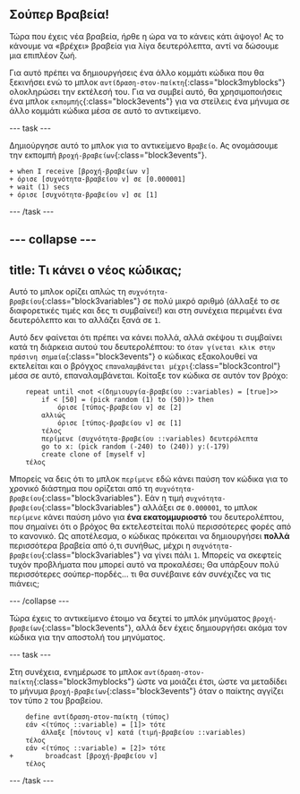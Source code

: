 ## Σούπερ Βραβεία!

Τώρα που έχεις νέα βραβεία, ήρθε η ώρα να το κάνεις κάτι άψογο! Ας το κάνουμε να «βρέχει» βραβεία για λίγα δευτερόλεπτα, αντί να δώσουμε μια επιπλέον ζωή.

Για αυτό πρέπει να δημιουργήσεις ένα άλλο κομμάτι κώδικα που θα ξεκινήσει ενώ το μπλοκ `αντίδραση-στον-παίκτη`{:class="block3myblocks"} ολοκληρώσει την εκτέλεσή του. Για να συμβεί αυτό, θα χρησιμοποιήσεις ένα μπλοκ `εκπομπής`{:class="block3events"} για να στείλεις ένα μήνυμα σε άλλο κομμάτι κώδικα μέσα σε αυτό το αντικείμενο.

--- task ---

Δημιούργησε αυτό το μπλοκ για το αντικείμενο `Βραβείο`. Ας ονομάσουμε την εκπομπή `βροχή-βραβείων`{:class="block3events"}.

```blocks3
+ when I receive [βροχή-βραβείων v]
+ όρισε [συχνότητα-βραβείου v] σε [0.000001]
+ wait (1) secs
+ όρισε [συχνότητα-βραβείου v] σε [1]
```

--- /task ---

--- collapse ---
---
title: Τι κάνει ο νέος κώδικας;
---

Αυτό το μπλοκ ορίζει απλώς τη `συχνότητα-βραβείου`{:class="block3variables"} σε πολύ μικρό αριθμό \(άλλαξέ το σε διαφορετικές τιμές και δες τι συμβαίνει!\) και στη συνέχεια περιμένει ένα δευτερόλεπτο και το αλλάζει ξανά σε `1`.

Αυτό δεν φαίνεται ότι πρέπει να κάνει πολλά, αλλά σκέψου τι συμβαίνει κατά τη διάρκεια αυτού του δευτερολέπτου: το `όταν γίνεται κλικ στην πράσινη σημαία`{:class="block3events"} ο κώδικας εξακολουθεί να εκτελείται και ο βρόγχος `επαναλαμβάνεται μέχρι`{:class="block3control"} μέσα σε αυτό, επαναλαμβάνεται. Κοίταξε τον κώδικα σε αυτόν τον βρόχο:

```blocks3
    repeat until <not <(δημιουργία-βραβείου ::variables) = [true]>>
        if < [50] = (pick random (1) to (50))> then
            όρισε [τύπος-βραβείου v] σε [2]
        αλλιώς
            όρισε [τύπος-βραβείου v] σε [1]
        τέλος
        περίμενε (συχνότητα-βραβείου ::variables) δευτερόλεπτα
        go to x: (pick random (-240) to (240)) y:(-179)
        create clone of [myself v]
    τέλος
```

Μπορείς να δεις ότι το μπλοκ `περίμενε` εδώ κάνει παύση τον κώδικα για το χρονικό διάστημα που ορίζεται από τη `συχνότητα-βραβείου`{:class="block3variables"}. Εάν η τιμή `συχνότητα-βραβείου`{:class="block3variables"} αλλάξει σε `0.000001`, το μπλοκ `περίμενε` κάνει παύση μόνο για **ένα εκατομμυριοστό** του δευτερολέπτου, που σημαίνει ότι ο βρόχος θα εκτελεστείται πολύ περισσότερες φορές από το κανονικό. Ως αποτέλεσμα, ο κώδικας πρόκειται να δημιουργήσει **πολλά** περισσότερα βραβεία από ό,τι συνήθως, μέχρι η `συχνότητα-βραβείου`{:class="block3variables"} να γίνει πάλι `1`. Μπορείς να σκεφτείς τυχόν προβλήματα που μπορεί αυτό να προκαλέσει; Θα υπάρξουν πολύ περισσότερες σούπερ-πορδές… τι θα συνέβαινε εάν συνέχιζες να τις πιάνεις;

--- /collapse ---

Τώρα έχεις το αντικείμενο έτοιμο να δεχτεί το μπλόκ μηνύματος `βροχή-βραβείων`{:class="block3events"}, αλλά δεν έχεις δημιουργήσει ακόμα τον κώδικα για την αποστολή του μηνύματος.

--- task ---

Στη συνέχεια, ενημέρωσε το μπλοκ `αντίδραση-στον-παίκτη`{:class="block3myblocks"} ώστε να μοιάζει έτσι, ώστε να μεταδίδει το μήνυμα `βροχή-βραβείων`{:class="block3events"} όταν ο παίκτης αγγίζει τον τύπο `2` του βραβείου.

```blocks3
    define αντίδραση-στον-παίκτη (τύπος)
    εάν <(τύπος ::variable) = [1]> τότε
        άλλαξε [πόντους v] κατά (τιμή-βραβείου ::variables)
    τέλος
    εάν <(τύπος ::variable) = [2]> τότε
+        broadcast [βροχή-βραβείου v]
    τέλος
```

--- /task ---
